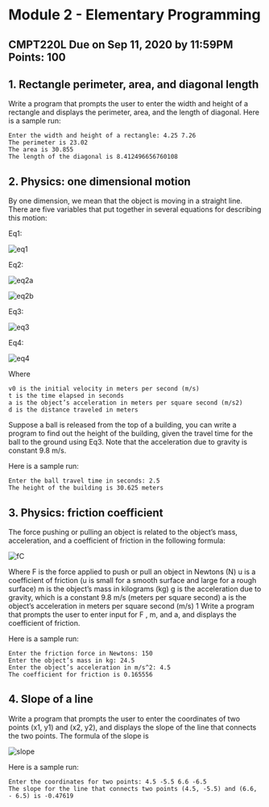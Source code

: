 # Module 2 - Elementary Programming
CMPT220L
Due on Sep 11, 2020 by 11:59PM
Points: 100
---

## 1. Rectangle perimeter, area, and diagonal length 
Write a program that prompts the user to enter the
width and height of a rectangle and displays the perimeter, area, and the length of diagonal. Here is
a sample run:
```
Enter the width and height of a rectangle: 4.25 7.26
The perimeter is 23.02
The area is 30.855
The length of the diagonal is 8.412496656760108
```

## 2. Physics: one dimensional motion 
By one dimension, we mean that the object is moving in a straight
line. There are five variables that put together in several equations for describing this motion:

Eq1:

![eq1](
https://latex.codecogs.com/svg.latex?\Large&space;v1=\&space;v0&space;+&space;a&space;*t) 

Eq2:

![eq2a](
https://latex.codecogs.com/svg.latex?\Large&space;d=\&space;avgSpeed&space;*&space;t)

![eq2b](https://latex.codecogs.com/svg.latex?\Large&space;avgSpeed=\&space;\frac{(v0&space;+&space;v1)}{2})

Eq3:

![eq3](
https://latex.codecogs.com/svg.latex?\Large&space;d=&space;v0&space;*&space;t&space;&plus;&space;a&space;*\frac{t^{2}}{2})

Eq4:

![eq4](
https://latex.codecogs.com/svg.latex?\Large&space;v\frac{2}{1}&space;=&space;v\frac{2}{0}&space;&plus;&space;2&space;*&space;a&space;*&space;d&space;)


Where
```v1 is the final velocity in meters per second (m/s)
v0 is the initial velocity in meters per second (m/s)
t is the time elapsed in seconds
a is the object’s acceleration in meters per square second (m/s2)
d is the distance traveled in meters
```

Suppose a ball is released from the top of a building, you can write a program to find out the height
of the building, given the travel time for the ball to the ground using Eq3. Note that the acceleration
due to gravity is constant 9.8 m/s.

Here is a sample run:
```
Enter the ball travel time in seconds: 2.5
The height of the building is 30.625 meters
```

## 3. Physics: friction coefficient 
The force pushing or pulling an object is related to the object’s mass,
acceleration, and a coefficient of friction in the following formula:

![fC](
https://latex.codecogs.com/svg.image?\Large&space;F&space;=&space;u&space;*&space;m&space;*&space;g&space;&plus;&space;(m&space;*&space;a)) 

Where
F is the force applied to push or pull an object in Newtons (N)
u is a coefficient of friction (u is small for a smooth surface and large for a rough surface)
m is the object’s mass in kilograms (kg)
g is the acceleration due to gravity, which is a constant 9.8 m/s (meters per square second)
a is the object’s acceleration in meters per square second (m/s) 1
Write a program that prompts the user to enter input for F , m, and a, and displays the coefficient of friction.

Here is a sample run:
```
Enter the friction force in Newtons: 150
Enter the object’s mass in kg: 24.5
Enter the object’s acceleration in m/s^2: 4.5
The coefficient for friction is 0.165556
```

## 4. Slope of a line 
Write a program that prompts the user to enter the coordinates of two points (x1,
y1) and (x2, y2), and displays the slope of the line that connects the two points. The formula of the
slope is 

![slope](
https://latex.codecogs.com/svg.latex?\Large&space;slope=\frac{(y2&space;-&space;y1)}{(x2&space;-&space;x1)}
) 

Here is a sample run:
```
Enter the coordinates for two points: 4.5 -5.5 6.6 -6.5
The slope for the line that connects two points (4.5, -5.5) and (6.6, - 6.5) is -0.47619
```
